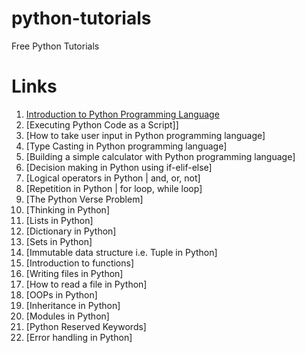 # python-tutorials
Free Python Tutorials

# Links 

1. [Introduction to Python Programming Language](https://www.youtube.com/watch?v=Zufhf-1sAGk&list=PLGti5cnlfURpXuEWmHsVaQ8zzz4srH4ZD&index=2)
2. [Executing Python Code as a Script]]
3. [How to take user input in Python programming language]
4. [Type Casting in Python programming language]
5. [Building a simple calculator with Python programming language]
6. [Decision making in Python using if-elif-else]
7. [Logical operators in Python | and, or, not]
8. [Repetition in Python | for loop, while loop]
9. [The Python Verse Problem]
10. [Thinking in Python]
11. [Lists in Python]
12. [Dictionary in Python]
13. [Sets in Python]
14. [Immutable data structure i.e. Tuple in Python]
15. [Introduction to functions]
16. [Writing files in Python]
17. [How to read a file in Python]
18. [OOPs in Python]
19. [Inheritance in Python]
20. [Modules in Python]
21. [Python Reserved Keywords]
22. [Error handling in Python]
